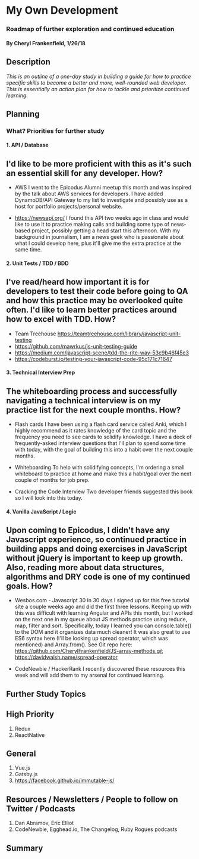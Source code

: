 # My Own Development

### Roadmap of further exploration and continued education

#### By Cheryl Frankenfield, 1/26/18

## Description

_This is an outline of a one-day study in building a guide for how to practice specific skills to become a better and more, well-rounded web developer. This is essentially an action plan for how to tackle and prioritize continued learning._

## Planning

### What? Priorities for further study

#### 1. API / Database
I'd like to be more proficient with this as it's such an essential skill for any developer.
  How?
  --------
  * AWS
  I went to the Epicodus Alumni meetup this month and was inspired by the talk about AWS services for developers. I have added DynamoDB/API Gateway to my list to investigate and possibly use as a host for portfolio projects/personal website.

  * https://newsapi.org/
  I found this API two weeks ago in class and would like to use it to practice making calls and building some type of news-based project, possibly getting a head start this afternoon. With my background in journalism, I am a news geek who is passionate about what I could develop here, plus it'll give me the extra practice at the same time.

#### 2. Unit Tests / TDD / BDD
I've read/heard how important it is for developers to test their code before going to QA and how this practice may be overlooked quite often. I'd like to learn better practices around how to excel with TDD.
  How?
  --------
  * Team Treehouse
  https://teamtreehouse.com/library/javascript-unit-testing
  * https://github.com/mawrkus/js-unit-testing-guide
  * https://medium.com/javascript-scene/tdd-the-rite-way-53c9b46f45e3
  * https://codeburst.io/testing-your-javascript-code-95c171c71647

#### 3. Technical Interview Prep
The whiteboarding process and successfully navigating a technical interview is on my practice list for the next couple months.
  How?
  --------
  * Flash cards
  I have been using a flash card service called Anki, which I highly recommend as it rates knowledge of the card topic and the frequency you need to see cards to solidify knowledge. I have a deck of frequently-asked interview questions that I'll plan to spend some time with today, with the goal of building this into a habit over the next couple months.

  * Whiteboarding
  To help with solidifying concepts, I'm ordering a small whiteboard to practice at home and make this a habit/goal over the next couple of months for job prep.

  * Cracking the Code Interview
  Two developer friends suggested this book so I will look into this today.

#### 4. Vanilla JavaScript / Logic
Upon coming to Epicodus, I didn't have any Javascript experience, so continued practice in building apps and doing exercises in JavaScript without jQuery is important to keep up growth. Also, reading more about data structures, algorithms and DRY code is one of my continued goals.
  How?
  --------
  * Wesbos.com - Javascript 30 in 30 days
  I signed up for this free tutorial site a couple weeks ago and did the first three lessons. Keeping up with this was difficult with learning Angular and APIs this month, but I worked on the next one in my queue about JS methods practice using reduce, map, filter and sort. Specifically, today I learned you can console.table() to the DOM and it organizes data much cleaner! It was also great to use ES6 syntax here (I'll be looking up spread operator, which was mentioned) and Array.from().
  See Git repo here: https://github.com/CherylFrankenfield/JS-array-methods.git
  https://davidwalsh.name/spread-operator

  * CodeNewbie / HackerRank
  I recently discovered these resources this week and will add them to my arsenal for continued learning.

## Further Study Topics
High Priority
--------  
1. Redux
2. ReactNative

General
--------
1. Vue.js
2. Gatsby.js
3. https://facebook.github.io/immutable-js/

## Resources / Newsletters / People to follow on Twitter / Podcasts
1. Dan Abramov, Eric Elliot
2. CodeNewbie, Egghead.io, The Changelog, Ruby Rogues podcasts

## Summary
